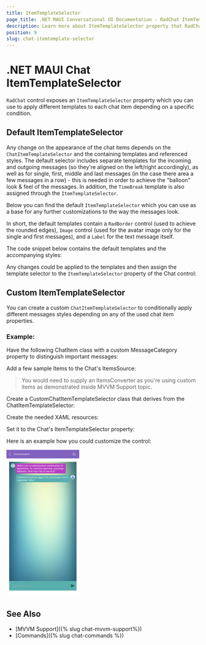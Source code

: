 ```yaml
---
title: ItemTemplateSelector
page_title: .NET MAUI Conversational UI Documentation - RadChat ItemTemplateSelector
description: Learn more about ItemTemplateSelector property that RadChat control provides
position: 9
slug: chat-itemtemplate-selector
---
```


# .NET MAUI Chat ItemTemplateSelector

`RadChat` control exposes an `ItemTemplateSelector` property which you can use to apply different templates to each chat item depending on a specific condition.

## Default ItemTemplateSelector

Any change on the appearance of the chat items depends on the `ChatItemTemplateSelector` and the containing templates and referenced styles. The default selector includes separate templates for the incoming and outgoing messages (so they're aligned on the left/right accordingly), as well as for single, first, middle and last messages (in the case there area a few messages in a row) - this is needed in order to achieve the "balloon" look & feel of the messages. In addition, the `TimeBreak` template is also assigned through the `ItemTemplateSelector`.

Below you can find the default `ItemTemplateSelector` which you can use as a base for any further customizations to the way the messages look. 

In short, the default templates contain a `RadBorder` control (used to achieve the rounded edges), `Image` control (used for the avatar image only for the single and first messages), and a `Label` for the text message itself. 

The code snippet below contains the default templates and the accompanying styles:

<snippet id='chat-features-defaultitemtemplate-resources' />

Any changes could be applied to the templates and then assign the template selector to the `ItemTemplateSelector` property of the Chat control:

<snippet id='chat-features-defaultitemtemplate-xaml' />

## Custom ItemTemplateSelector

You can create a custom `ChatItemTemplateSelector` to conditionally apply different messages styles depending on any of the used chat item properties.

### Example:

Have the following ChatItem class with a custom MessageCategory property to distinguish important messages:

<snippet id='chat-features-itemtemplate-chatitem' />

Add a few sample Items to the Chat's ItemsSource:

<snippet id='chat-features-itemtemplate-items' />

> You would need to supply an ItemsConverter as you're using custom items as demonstrated inside MVVM Support topic.

<snippet id='chat-features-itemtemplate-itemconverter' />

Create a CustomChatItemTemplateSelector class that derives from the ChatItemTemplateSelector:

<snippet id='chat-features-itemtemplate-templateselector' />
	
Create the needed XAML resources:

<snippet id='chat-features-itemtemplate-resources' />

Set it to the Chat's ItemTemplateSelector property:

<snippet id='chat-features-itemtemplate-xaml' />

Here is an example how you could customize the control:

![Chat Customization](images/chat-customization.png)

## See Also

- [MVVM Support]({% slug chat-mvvm-support%})
- [Commands]({% slug chat-commands %})
